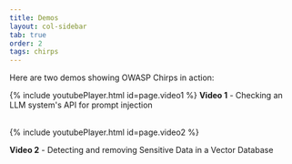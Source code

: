```yaml
---
title: Demos
layout: col-sidebar
tab: true
order: 2
tags: chirps
---
```


Here are two demos showing OWASP Chirps in action:

{% include youtubePlayer.html id=page.video1 %}
**Video 1** - Checking an LLM system's API for prompt injection

<br/>
{% include youtubePlayer.html id=page.video2 %}

**Video 2** - Detecting and removing Sensitive Data in a Vector Database
